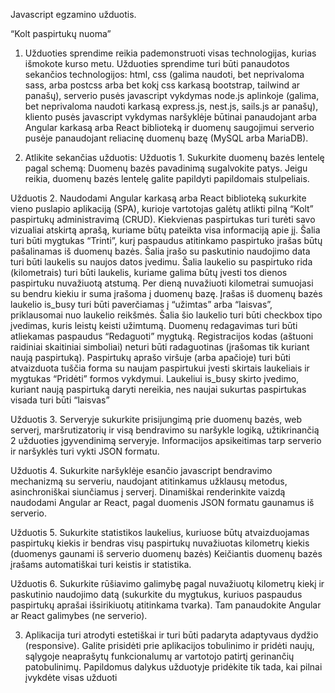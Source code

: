Javascript egzamino užduotis.

“Kolt paspirtukų nuoma”

1. Užduoties sprendime reikia pademonstruoti visas technologijas, kurias išmokote kurso
metu. Užduoties sprendime turi būti panaudotos sekančios technologijos: html, css
(galima naudoti, bet neprivaloma sass, arba postcss arba bet kokį css karkasą
bootstrap, tailwind ar panašų), serverio pusės javascript vykdymas node.js aplinkoje
(galima, bet neprivaloma naudoti karkasą express.js, nest.js, sails.js ar panašų), kliento
pusės javascript vykdymas naršyklėje būtinai panaudojant arba Angular karkasą arba
React biblioteką ir duomenų saugojimui serverio pusėje panaudojant reliacinę duomenų
bazę (MySQL arba MariaDB).

2. Atlikite sekančias užduotis:
Užduotis 1.
Sukurkite duomenų bazės lentelę pagal schemą:
Duomenų bazės pavadinimą sugalvokite patys. Jeigu reikia, duomenų bazės lentelę
galite papildyti papildomais stulpeliais.

Užduotis 2.
Naudodami Angular karkasą arba React biblioteką sukurkite vieno puslapio aplikaciją
(SPA), kurioje vartotojas galėtų atlikti pilną “Kolt” paspirtukų administravimą (CRUD).
Kiekvienas paspirtukas turi turėti savo vizualiai atskirtą aprašą, kuriame būtų pateikta
visa informaciją apie jį. Šalia turi būti mygtukas “Trinti”, kurį paspaudus atitinkamo
paspirtuko įrašas būtų pašalinamas iš duomenų bazės. Šalia įrašo su paskutinio
naudojimo data turi būti laukelis su naujos datos įvedimu. Šalia laukelio su paspirtuko
rida (kilometrais) turi būti laukelis, kuriame galima būtų įvesti tos dienos paspirtuku
nuvažiuotą atstumą. Per dieną nuvažiuoti kilometrai sumuojasi su bendru kiekiu ir suma
įrašoma į duomenų bazę. Įrašas iš duomenų bazės laukelio is_busy turi būti
paverčiamas į “užimtas” arba “laisvas”, priklausomai nuo laukelio reikšmės. Šalia šio
laukelio turi būti checkbox tipo įvedimas, kuris leistų keisti užimtumą. Duomenų
redagavimas turi būti atliekamas paspaudus “Redaguoti” mygtuką. Registracijos kodas
(aštuoni raidiniai skaitiniai simboliai) neturi būti radaguotinas (įrašomas tik kuriant naują
paspirtuką).
Paspirtukų aprašo viršuje (arba apačioje) turi būti atvaizduota tuščia forma su naujam
paspirtukui įvesti skirtais laukeliais ir mygtukas “Pridėti” formos vykdymui. Laukeliui
is_busy skirto įvedimo, kuriant naują paspirtuką daryti nereikia, nes naujai sukurtas
paspirtukas visada turi būti “laisvas”

Užduotis 3.
Serveryje sukurkite prisijungimą prie duomenų bazės, web serverį, maršrutizatorių ir visą
bendravimo su naršykle logiką, užtikrinančią 2 užduoties įgyvendinimą serveryje.
Informacijos apsikeitimas tarp serverio ir naršyklės turi vykti JSON formatu.

Užduotis 4.
Sukurkite naršyklėje esančio javascript bendravimo mechanizmą su serveriu, naudojant
atitinkamus užklausų metodus, asinchroniškai siunčiamus į serverį. Dinamiškai
renderinkite vaizdą naudodami Angular ar React, pagal duomenis JSON formatu
gaunamus iš serverio.

Užduotis 5.
Sukurkite statistikos laukelius, kuriuose būtų atvaizduojamas paspirtukų kiekis ir bendras
visų paspirtukų nuvažiuotas kilometrų kiekis (duomenys gaunami iš serverio duomenų
bazės) Keičiantis duomenų bazės įrašams automatiškai turi keistis ir statistika.

Užduotis 6.
Sukurkite rūšiavimo galimybę pagal nuvažiuotų kilometrų kiekį ir paskutinio naudojimo
datą (sukurkite du mygtukus, kuriuos paspaudus paspirtukų aprašai išsirikiuotų
atitinkama tvarka). Tam panaudokite Angular ar React galimybes (ne serverio).

3. Aplikacija turi atrodyti estetiškai ir turi būti padaryta adaptyvaus dydžio (responsive).
Galite prisidėti prie aplikacijos tobulinimo ir pridėti naujų, sąlygoje neaprašytų
funkcionalumų ar vartotojo patirtį gerinančių patobulinimų. Papildomus dalykus užduotyje
pridėkite tik tada, kai pilnai įvykdėte visas užduoti
